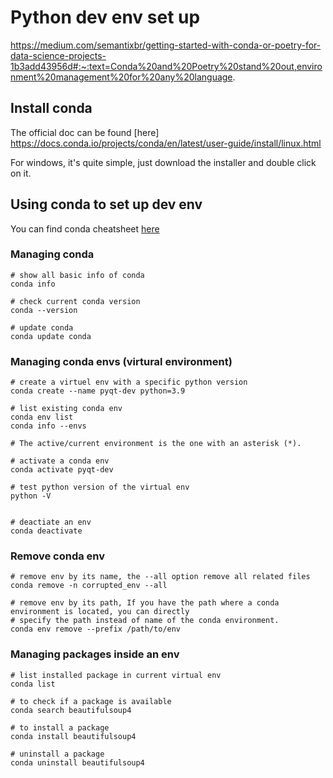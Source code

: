 # Python dev env set up

https://medium.com/semantixbr/getting-started-with-conda-or-poetry-for-data-science-projects-1b3add43956d#:~:text=Conda%20and%20Poetry%20stand%20out,environment%20management%20for%20any%20language.

## Install conda

The official doc can be found [here]
https://docs.conda.io/projects/conda/en/latest/user-guide/install/linux.html

For windows, it's quite simple, just download the installer and double click on it.

## Using conda to set up dev env

You can find conda cheatsheet [here](https://conda.io/projects/conda/en/latest/user-guide/cheatsheet.html)

### Managing conda

```shell
# show all basic info of conda
conda info

# check current conda version
conda --version

# update conda
conda update conda
```

### Managing conda envs (virtural environment)

```shell
# create a virtuel env with a specific python version
conda create --name pyqt-dev python=3.9

# list existing conda env
conda env list
conda info --envs

# The active/current environment is the one with an asterisk (*).

# activate a conda env
conda activate pyqt-dev

# test python version of the virtual env
python -V


# deactiate an env
conda deactivate
```

### Remove conda env

```shell
# remove env by its name, the --all option remove all related files
conda remove -n corrupted_env --all

# remove env by its path, If you have the path where a conda environment is located, you can directly 
# specify the path instead of name of the conda environment.
conda env remove --prefix /path/to/env
```

### Managing packages inside an env

```shell
# list installed package in current virtual env
conda list

# to check if a package is available 
conda search beautifulsoup4

# to install a package
conda install beautifulsoup4

# uninstall a package
conda uninstall beautifulsoup4
```

